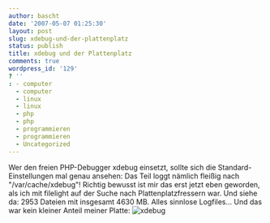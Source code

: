 ```yaml
---
author: bascht
date: '2007-05-07 01:25:30'
layout: post
slug: xdebug-und-der-plattenplatz
status: publish
title: xdebug und der Plattenplatz
comments: true
wordpress_id: '129'
? ''
: - computer
  - computer
  - linux
  - linux
  - php
  - php
  - programmieren
  - programmieren
  - Uncategorized
---
```


Wer den freien PHP-Debugger xdebug einsetzt, sollte sich die
Standard-Einstellungen mal genau ansehen: Das Teil loggt nämlich
fleißig nach "/var/cache/xdebug"! Richtig bewusst ist mir das erst
jetzt eben geworden, als ich mit filelight auf der Suche nach
Plattenplatzfressern war. Und siehe da: 2953 Dateien mit insgesamt
4630 MB. Alles sinnlose Logfiles... Und das war kein kleiner Anteil
meiner Platte:
![xdebug](http://www.bascht.com/uploads/2007/05/xdebug.png)


